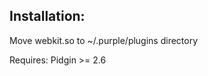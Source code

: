 Installation:
-------------------------------------------

Move webkit.so to ~/.purple/plugins directory


Requires:
Pidgin >= 2.6
